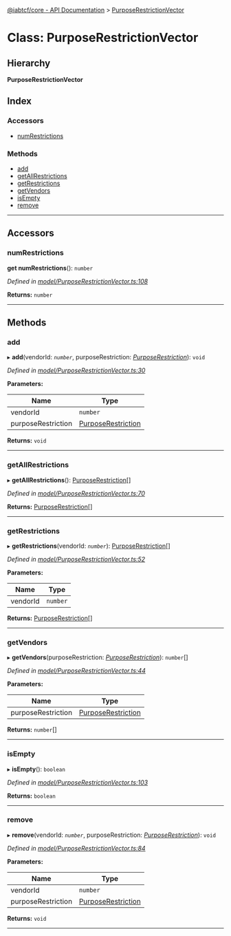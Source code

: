 [@iabtcf/core - API Documentation](../README.md) > [PurposeRestrictionVector](../classes/purposerestrictionvector.md)

# Class: PurposeRestrictionVector

## Hierarchy

**PurposeRestrictionVector**

## Index

### Accessors

* [numRestrictions](purposerestrictionvector.md#numrestrictions)

### Methods

* [add](purposerestrictionvector.md#add)
* [getAllRestrictions](purposerestrictionvector.md#getallrestrictions)
* [getRestrictions](purposerestrictionvector.md#getrestrictions)
* [getVendors](purposerestrictionvector.md#getvendors)
* [isEmpty](purposerestrictionvector.md#isempty)
* [remove](purposerestrictionvector.md#remove)

---

## Accessors

<a id="numrestrictions"></a>

###  numRestrictions

**get numRestrictions**(): `number`

*Defined in [model/PurposeRestrictionVector.ts:108](https://github.com/chrispaterson/iabtcf-es/blob/293af9e/modules/core/src/model/PurposeRestrictionVector.ts#L108)*

**Returns:** `number`

___

## Methods

<a id="add"></a>

###  add

▸ **add**(vendorId: *`number`*, purposeRestriction: *[PurposeRestriction](purposerestriction.md)*): `void`

*Defined in [model/PurposeRestrictionVector.ts:30](https://github.com/chrispaterson/iabtcf-es/blob/293af9e/modules/core/src/model/PurposeRestrictionVector.ts#L30)*

**Parameters:**

| Name | Type |
| ------ | ------ |
| vendorId | `number` |
| purposeRestriction | [PurposeRestriction](purposerestriction.md) |

**Returns:** `void`

___
<a id="getallrestrictions"></a>

###  getAllRestrictions

▸ **getAllRestrictions**(): [PurposeRestriction](purposerestriction.md)[]

*Defined in [model/PurposeRestrictionVector.ts:70](https://github.com/chrispaterson/iabtcf-es/blob/293af9e/modules/core/src/model/PurposeRestrictionVector.ts#L70)*

**Returns:** [PurposeRestriction](purposerestriction.md)[]

___
<a id="getrestrictions"></a>

###  getRestrictions

▸ **getRestrictions**(vendorId: *`number`*): [PurposeRestriction](purposerestriction.md)[]

*Defined in [model/PurposeRestrictionVector.ts:52](https://github.com/chrispaterson/iabtcf-es/blob/293af9e/modules/core/src/model/PurposeRestrictionVector.ts#L52)*

**Parameters:**

| Name | Type |
| ------ | ------ |
| vendorId | `number` |

**Returns:** [PurposeRestriction](purposerestriction.md)[]

___
<a id="getvendors"></a>

###  getVendors

▸ **getVendors**(purposeRestriction: *[PurposeRestriction](purposerestriction.md)*): `number`[]

*Defined in [model/PurposeRestrictionVector.ts:44](https://github.com/chrispaterson/iabtcf-es/blob/293af9e/modules/core/src/model/PurposeRestrictionVector.ts#L44)*

**Parameters:**

| Name | Type |
| ------ | ------ |
| purposeRestriction | [PurposeRestriction](purposerestriction.md) |

**Returns:** `number`[]

___
<a id="isempty"></a>

###  isEmpty

▸ **isEmpty**(): `boolean`

*Defined in [model/PurposeRestrictionVector.ts:103](https://github.com/chrispaterson/iabtcf-es/blob/293af9e/modules/core/src/model/PurposeRestrictionVector.ts#L103)*

**Returns:** `boolean`

___
<a id="remove"></a>

###  remove

▸ **remove**(vendorId: *`number`*, purposeRestriction: *[PurposeRestriction](purposerestriction.md)*): `void`

*Defined in [model/PurposeRestrictionVector.ts:84](https://github.com/chrispaterson/iabtcf-es/blob/293af9e/modules/core/src/model/PurposeRestrictionVector.ts#L84)*

**Parameters:**

| Name | Type |
| ------ | ------ |
| vendorId | `number` |
| purposeRestriction | [PurposeRestriction](purposerestriction.md) |

**Returns:** `void`

___

